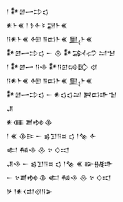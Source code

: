 <div class='block'>
<div class='line'>𒁹 𒀯𒇻𒅂𒄞𒌓</div>
<div class='line'>𒀭𒈨𒌍 𒁹 𒊩𒅆𒂟 𒃌𒈨𒌍</div>
<div class='line'>𒀀𒀭𒈨𒌍 𒅇 𒀀𒆗𒈨𒌍 𒅅𒈨𒌍</div>
<div class='line'>𒀯𒇻𒅂𒄞𒌓 𒀸 𒊮 𒀯𒋆𒈤 𒁺𒈠</div>
<div class='line'>𒁹 𒀯𒇻𒅂 𒀀𒈾 𒀯𒀀𒇉𒄘𒃼 𒋼</div>
<div class='line'>𒀀𒀭𒈨𒌍 𒅇 𒀀𒆗𒈨𒌍 𒅅𒈨𒌍</div>
<div class='line'>𒀯𒇻𒅂𒄞𒌓 𒀸 𒀭𒌓𒌓𒁺 𒀉𒆗𒈥𒈠</div>
<div class='line'>𒂗</div>
<div class='line'>𒀭𒈪 𒋢𒂔𒆠</div>
<div class='line'>𒁹 𒌍 𒆠𒄿 𒀸 𒌗𒋛𒀀𒊺 𒌓 𒁹𒆚 𒅆</div>
<div class='line'>𒅗 𒄀𒈾 𒊮 𒆳 𒄭𒀊</div>
<div class='line'>𒂗𒈾 𒀸 𒌗𒋛𒀀𒊺 𒌓 𒁹𒆚 𒌍 𒅔𒉆𒈥</div>
<div class='line'>𒀸 𒆳𒋢𒂔𒆠 𒅗 𒄀𒈾 𒊮 𒆳 𒄭𒀊</div>
<div class='line'>𒃻 𒁹𒀭𒌋𒄥𒋼𒀀𒅕</div>
</div>